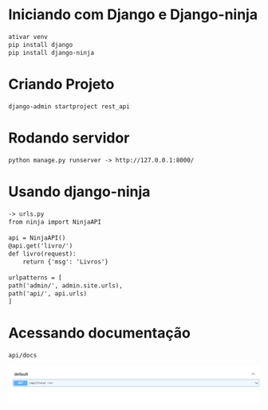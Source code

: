 # Iniciando com Django e Django-ninja
    
    ativar venv
    pip install django
    pip install django-ninja

# Criando Projeto

    django-admin startproject rest_api

# Rodando servidor

    python manage.py runserver -> http://127.0.0.1:8000/


# Usando django-ninja

    -> urls.py
    from ninja import NinjaAPI

    api = NinjaAPI()
    @api.get('livro/')
    def livro(request):
        return {'msg': 'Livros'}

    urlpatterns = [
    path('admin/', admin.site.urls),
    path('api/', api.urls)
    ]

# Acessando documentação

    api/docs

![Alt text](img/image-1.png)





